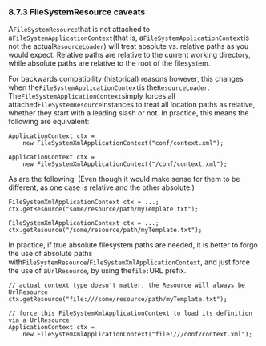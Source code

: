### 8.7.3 FileSystemResource caveats

A`FileSystemResource`that is not attached to a`FileSystemApplicationContext`\(that is, a`FileSystemApplicationContext`is not the actual`ResourceLoader`\) will treat absolute vs. relative paths as you would expect. Relative paths are relative to the current working directory, while absolute paths are relative to the root of the filesystem.

For backwards compatibility \(historical\) reasons however, this changes when the`FileSystemApplicationContext`is the`ResourceLoader`. The`FileSystemApplicationContext`simply forces all attached`FileSystemResource`instances to treat all location paths as relative, whether they start with a leading slash or not. In practice, this means the following are equivalent:

```
ApplicationContext ctx =
    new FileSystemXmlApplicationContext("conf/context.xml");
```

```
ApplicationContext ctx =
    new FileSystemXmlApplicationContext("/conf/context.xml");
```

As are the following: \(Even though it would make sense for them to be different, as one case is relative and the other absolute.\)

```
FileSystemXmlApplicationContext ctx = ...;
ctx.getResource("some/resource/path/myTemplate.txt");
```

```
FileSystemXmlApplicationContext ctx = ...;
ctx.getResource("/some/resource/path/myTemplate.txt");
```

In practice, if true absolute filesystem paths are needed, it is better to forgo the use of absolute paths with`FileSystemResource`/`FileSystemXmlApplicationContext`, and just force the use of a`UrlResource`, by using the`file:`URL prefix.

```
// actual context type doesn't matter, the Resource will always be UrlResource
ctx.getResource("file:///some/resource/path/myTemplate.txt");
```

```
// force this FileSystemXmlApplicationContext to load its definition via a UrlResource
ApplicationContext ctx =
    new FileSystemXmlApplicationContext("file:///conf/context.xml");
```



